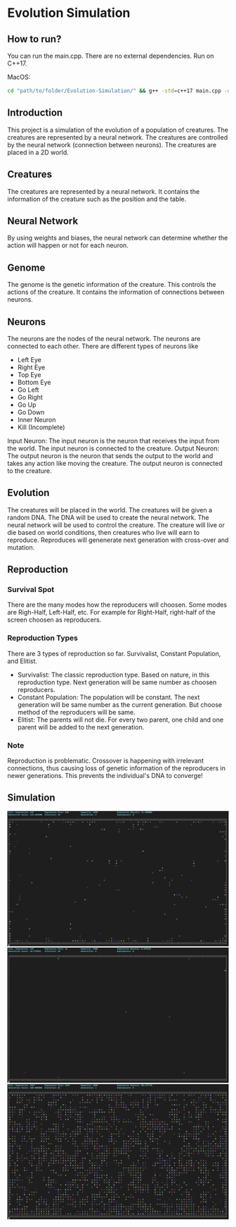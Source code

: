 # Evolution Simulation

## How to run?  
You can run the main.cpp. There are no external dependencies. Run on C++17.
  
MacOS:  
```bash
cd "path/to/folder/Evolution-Simulation/" && g++ -std=c++17 main.cpp -o main && "path/to/folder/Evolution-Simulation/"main
```

## Introduction
This project is a simulation of the evolution of a population of creatures. The creatures are represented by a neural network. The creatures are controlled by the neural network (connection between neurons). The creatures are placed in a 2D world. 

## Creatures
The creatures are represented by a neural network. 
It contains the information of the creature such as the position and the table.

## Neural Network
By using weights and biases, the neural network can determine whether the action will happen or not for each neuron.

## Genome
The genome is the genetic information of the creature. This controls the actions of the creature. It contains the information of connections between neurons.  

## Neurons
The neurons are the nodes of the neural network. The neurons are connected to each other. There are different types of neurons like
- Left Eye
- Right Eye
- Top Eye
- Bottom Eye
- Go Left
- Go Right
- Go Up
- Go Down
- Inner Neuron
- Kill (Incomplete)

Input Neuron: The input neuron is the neuron that receives the input from the world. The input neuron is connected to the creature.
Output Neuron: The output neuron is the neuron that sends the output to the world and takes any action like moving the creature. The output neuron is connected to the creature.

## Evolution
The creatures will be placed in the world. The creatures will be given a random DNA. The DNA will be used to create the neural network. The neural network will be used to control the creature. The creature will live or die based on world conditions, then creatures who live will earn to reproduce. Reproduces will genenerate next generation with cross-over and mutation.

## Reproduction
### Survival Spot  
There are the many modes how the reproducers will choosen. Some modes are Righ-Half, Left-Half, etc. For example for Right-Half, right-half of the screen choosen as reproducers.
### Reproduction Types  
There are 3 types of reproduction so far. Survivalist, Constant Population, and Elitist. 
- Survivalist: The classic reproduction type. Based on nature, in this reproduction type. Next generation will be same number as choosen reproducers.
- Constant Population: The population will be constant. The next generation will be same number as the current generation. But choose method of the reproducers will be same.
- Elitist: The parents will not die. For every two parent, one child and one parent will be added to the next generation.

### Note
Reproduction is problematic. Crossover is happening with irrelevant connections, thus causing loss of genetic information of the reproducers in newer generations. This prevents the individual's DNA to converge!

## Simulation
![Alt text](img/sim01.png)
![Alt text](img/sim02.png)
![Alt text](img/sim03.png)

